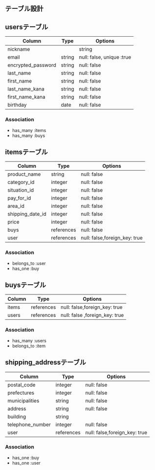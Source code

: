 ## テーブル設計

## usersテーブル

|Column | Type | Options |
| --- | --- | --- |
| nickname | | string | null: false |
| email | string | null: false, unique :true |
| encrypted_password | string | null: false |
| last_name | string |null: false|
| first_name | string |null: false|
| last_name_kana | string |null: false|
| first_name_kana | string |null: false|
| birthday | date | null: false |


### Association
- has_many :items
- has_many :buys

## itemsテーブル

| Column | Type | Options |
| --- | --- | --- |
| product_name | string | null: false |
| category_id | integer | null: false |
| situation_id | integer | null: false |
| pay_for_id | integer | null: false |
| area_id | integer | null: false |
| shipping_date_id | integer | null: false|
| price | integer | null: false |
| buys | references | null: false |
| user | references | null: false,foreign_key: true |

### Association
- belongs_to :user
- has_one :buy

## buysテーブル
| Column | Type | Options | 
| --- | --- | --- |
| items | references | null: false,foreign_key: true |
| users | references | null: false ,foreign_key: true |

### Association
- has_many :users
- belongs_to :item

## shipping_addressテーブル
|Column | Type | Options |
| --- | --- | --- |
| postal_code | integer | null: false |
| prefectures | integer | null: false |
| municipalities | string | null: false |
| address | string | null: false |
| building | string |
| telephone_number | integer | null: false |
| user | references | null: false,foreign_key: true |

### Association
- has_one :buy
- has_one :user